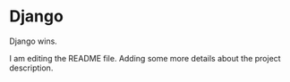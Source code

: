 # Django
Django wins. 

I am editing the README file. Adding some more details about the project description. 
